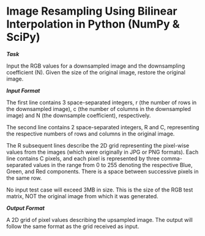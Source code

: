 # Image Resampling Using Bilinear Interpolation in Python (NumPy &amp; SciPy)

<b><em>Task</em></b>

Input the RGB values for a downsampled image and the downsampling coefficient (N). Given the size of the original image, restore the original image.

<b><em>Input Format</em></b>

The first line contains 3 space-separated integers, r (the number of rows in the downsampled image), c (the number of columns in the downsampled image) and N (the downsample coefficient), respectively.

The second line contains 2 space-separated integers, R and C, representing the respective numbers of rows and columns in the original image.

The R subsequent lines describe the 2D grid representing the pixel-wise values from the images (which were originally in JPG or PNG formats).
Each line contains C pixels, and each pixel is represented by three comma-separated values in the range from 0 to 255 denoting the respective Blue, Green, and Red components. There is a space between successive pixels in the same row.

No input test case will exceed 3MB in size. This is the size of the RGB test matrix, NOT the original image from which it was generated. 

<b><em>Output Format</em></b>

A 2D grid of pixel values describing the upsampled image. The output will follow the same format as the grid received as input.
